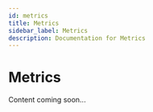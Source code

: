```yaml
---
id: metrics
title: Metrics
sidebar_label: Metrics
description: Documentation for Metrics
---
```


# Metrics

Content coming soon...
